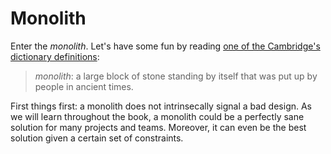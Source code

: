 # Monolith

Enter the *monolith*. Let's have some fun by reading [one of the
Cambridge's dictionary definitions](https://dictionary.cambridge.org/dictionary/english/service):

> *monolith*: a large block of stone standing by itself that was put up by people in ancient times.

First things first: a monolith does not intrinsecally signal a bad
design. As we will learn throughout the book, a monolith could be a
perfectly sane solution for many projects and teams. Moreover, it can
even be the best solution given a certain set of constraints.
